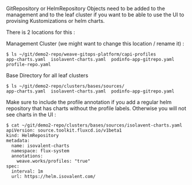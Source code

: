 GitRepository or HelmRepository Objects need to be added to the management and to the leaf cluster if you want to be able to use the UI to provising Kustomizations or helm charts.

There is 2 locations for this :

Management Cluster (we might want to change this location / rename it) :
```
$ ls ~/git/demo2-repo/weave-gitops-platform/capi-profiles
app-charts.yaml  isolavent-charts.yaml  podinfo-app-gitrepo.yaml  profile-repo.yaml
```

Base Directory for all leaf clusters
```
$ ls ~/git/demo2-repo/clusters/bases/sources/
app-charts.yaml  isolavent-charts.yaml  podinfo-app-gitrepo.yaml
```

Make sure to include the profile annotation if you add a regular helm repository that has charts without the profile labels. 
Otherwise you will not see charts in the UI :
```
$ cat ~/git/demo2-repo/clusters/bases/sources/isolavent-charts.yaml 
apiVersion: source.toolkit.fluxcd.io/v1beta1
kind: HelmRepository
metadata:
  name: isovalent-charts
  namespace: flux-system
  annotations:
    weave.works/profiles: "true"
spec:
  interval: 1m
  url: https://helm.isovalent.com/
```
